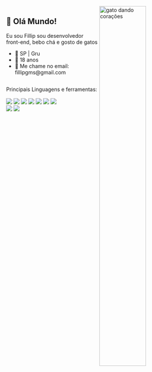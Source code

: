 <img align="right" alt="gato dando corações" src="https://i.imgur.com/KfjIaT1.gif" style="width: 50%; max-width: 300px">

## 👋 Olá Mundo!

Eu sou Fillip sou desenvolvedor front-end, bebo chá e gosto de gatos
<br />
<div>
  <ul>
    <li>📌 SP | Gru</li>
    <li>🧣 18 anos</li>
    <li>🎈 Me chame no email: fillipgms@gmail.com</li>
  </ul>
</div>

##
Principais Linguagens e ferramentas: <br />

<div style="display: inline_block">
    <img align="center" src="https://img.shields.io/badge/HTML5-E34F26?style=for-the-badge&logo=html5&logoColor=white">
      <img align="center" src="https://img.shields.io/badge/CSS3-1572B6?style=for-the-badge&logo=css3&logoColor=white">
      <img align="center" src="https://img.shields.io/badge/JavaScript-323330?style=for-the-badge&logo=javascript&logoColor=F7DF1E">
      <img align="center" src="https://img.shields.io/badge/TypeScript-007ACC?style=for-the-badge&logo=typescript&logoColor=white">
      <img align="center" src="https://img.shields.io/badge/React-20232A?style=for-the-badge&logo=react&logoColor=61DAFB">
      <img align="center" src="https://img.shields.io/badge/Next-black?style=for-the-badge&logo=next.js&logoColor=white">
      <img align="center" src="https://img.shields.io/badge/tailwindcss-%2338B2AC.svg?style=for-the-badge&logo=tailwind-css&logoColor=white">
    </div>
<div>
  <img align="center" src="https://github-readme-stats.vercel.app/api?username=fillipgms&hide=contribs,pr&theme=buefys&hide_rank=true">
    <img align="center" src="https://github-readme-stats.vercel.app/api/top-langs/?username=fillipgms&layout=compact&theme=buefy" />
</div>


